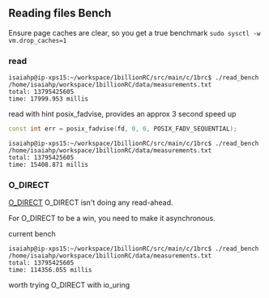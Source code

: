 ## Reading files Bench

Ensure page caches are clear, so you get a true benchmark
`sudo sysctl -w vm.drop_caches=1`
###  read 

```shell
isaiahp@ip-xps15:~/workspace/1billionRC/src/main/c/1brc$ ./read_bench /home/isaiahp/workspace/1billionRC/data/measurements.txt 
total: 13795425605
time: 17999.953 millis

```
read with hint posix_fadvise, provides an approx 3 second speed up
```c++
const int err = posix_fadvise(fd, 0, 0, POSIX_FADV_SEQUENTIAL);
```

```shell
isaiahp@ip-xps15:~/workspace/1billionRC/src/main/c/1brc$ ./read_bench /home/isaiahp/workspace/1billionRC/data/measurements.txt 
total: 13795425605
time: 15408.871 millis

```
### O_DIRECT 

[O_DIRECT](https://yarchive.net/comp/linux/o_direct.html)
O_DIRECT isn't doing any read-ahead.

For O_DIRECT to be a win, you need to make it asynchronous.

current bench 
```shell
isaiahp@ip-xps15:~/workspace/1billionRC/src/main/c/1brc$ ./read_bench /home/isaiahp/workspace/1billionRC/data/measurements.txt 
total: 13795425605
time: 114356.055 millis

```

worth trying O_DIRECT with io_uring 